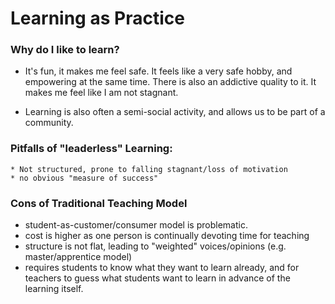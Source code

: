 # Learning as Practice

### Why do I like to learn? 

* It's fun, it makes me feel safe. It feels like a very safe hobby, and empowering at the same time. There is also an addictive quality to it. It makes me feel like I am not stagnant.

* Learning is also often a semi-social activity, and allows us to be part of a community. 

### Pitfalls of "leaderless" Learning:
	* Not structured, prone to falling stagnant/loss of motivation
	* no obvious "measure of success"

### Cons of Traditional Teaching Model

* student-as-customer/consumer model is problematic.
* cost is higher as one person is continually devoting time for teaching
* structure is not flat, leading to "weighted" voices/opinions (e.g. master/apprentice model)
* requires students to know what they want to learn already, and for teachers to guess what students want to learn in advance of the learning itself. 
